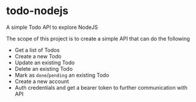 # todo-nodejs
A simple Todo API to explore NodeJS

The scope of this project is to create a simple API that can do the following
- Get a list of Todos
- Create a new Todo
- Update an existing Todo
- Delete an existing Todo
- Mark as `done`/`pending` an existing Todo
- Create a new account
- Auth credentials and get a bearer token to further communication with API
